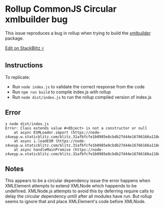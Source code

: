 # Rollup CommonJS Circular xmlbuilder bug

This issue reproduces a bug in rollup when trying to build the [xmlbuilder](https://www.npmjs.com/package/xmlbuilder) package.

[Edit on StackBlitz ⚡️](https://stackblitz.com/edit/node-z4ueyp)

## Instructions

To replicate:

- Run `node index.js` to validate the correct response from the code
- Run `npm run build` to compile index.js with rollup
- Run `node dist/index.js` to run the rollup compiled version of index.js

## Error

```
❯ node dist/index.js
Error: Class extends value #<Object> is not a constructor or null
    at async ESMLoader.import (https://node-z4ueyp.w.staticblitz.com/blitz.31afbfcfe1b0985e8cbdb27d44e16766166a118e.js:6:1054368)
    at async i.loadESM (https://node-z4ueyp.w.staticblitz.com/blitz.31afbfcfe1b0985e8cbdb27d44e16766166a118e.js:6:268172)
    at async handleMainPromise (https://node-z4ueyp.w.staticblitz.com/blitz.31afbfcfe1b0985e8cbdb27d44e16766166a118e.js:6:989191)
```

## Notes

This appears to be a circular dependency issue the error happens when XMLElement attempts to extend XMLNode which happends to be undefined. XMLNode.js attempts to avoid this by deferring require calls to delay the circular dependency untill after all modules have run. But rollup seems to ignore that and place XMLElement's code before XMLNode.
